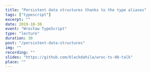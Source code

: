 ```yaml
---
title: "Persistent data structures thanks to the type aliases"
tags: ["typescript"]
excerpt: ""
date: 2019-10-30
event: "Wrocław TypeScript"
type: "lecture"
duration: 30
post: "/persistent-data-structures"
img: ""
recording: ""
slides: "https://github.com/blackdahila/wroc-ts-08-talk"
place: ""
---
```

